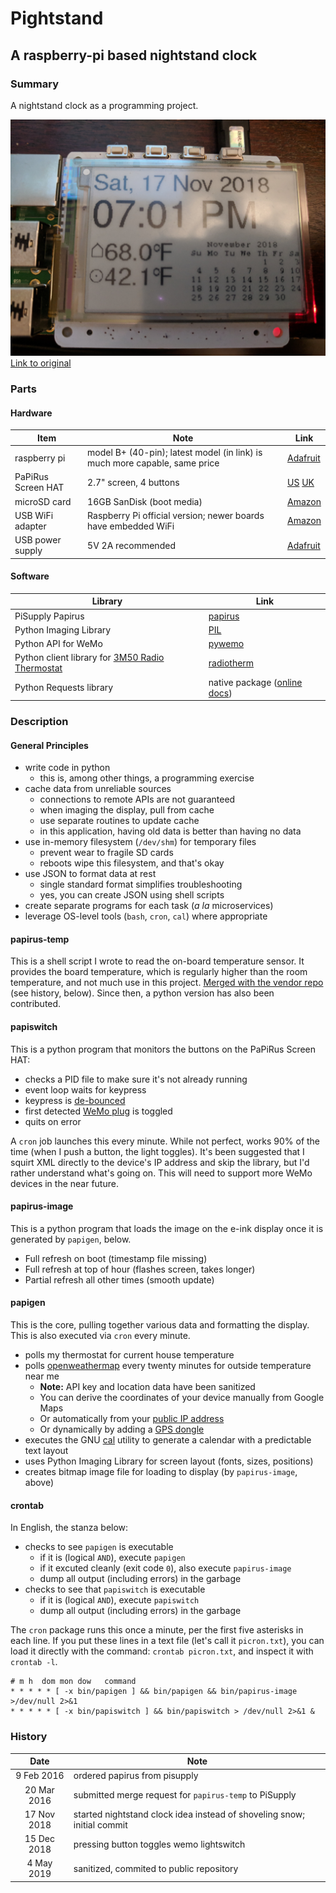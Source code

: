 # Pightstand
## A raspberry-pi based nightstand clock

### Summary

A nightstand clock as a programming project.

![image of running device](img/IMG_20181117_190132.jpg)
[Link to original](https://photos.app.goo.gl/F47QVzqR2oV6EbBj6)


### Parts

#### Hardware

| Item | Note | Link |
| --- | --- | --- |
| raspberry pi | model B+ (40-pin); latest model (in link) is much more capable, same price  | [Adafruit](https://www.adafruit.com/product/3775) |
| PaPiRus Screen HAT | 2.7" screen, 4 buttons | [US](https://www.adafruit.com/product/3420) [UK](https://uk.pi-supply.com/products/papirus-epaper-eink-screen-hat-for-raspberry-pi) |
| microSD card | 16GB SanDisk (boot media) | [Amazon](https://smile.amazon.com/gp/product/B00M55BX3G) |
| USB WiFi adapter | Raspberry Pi official version; newer boards have embedded WiFi | [Amazon](https://smile.amazon.com/Official-Raspberry-Pi-WiFi-dongle/dp/B014HTNO52) |
| USB power supply | 5V 2A recommended | [Adafruit](https://www.adafruit.com/product/1995) |


#### Software

| Library | Link |
| --- | --- |
| PiSupply Papirus | [papirus](https://github.com/PiSupply/PaPiRus) |
| Python Imaging Library | [PIL](https://pillow.readthedocs.io/en/stable/) |
| Python API for WeMo | [pywemo](https://github.com/pavoni/pywemo) |
| Python client library for [3M50 Radio Thermostat](http://www.radiothermostat.com/filtrete/products/3M-50/) | [radiotherm](https://github.com/mhrivnak/radiotherm) |
| Python Requests library | native package ([online docs](https://2.python-requests.org/en/master/)) |



### Description

#### General Principles

+ write code in python
  + this is, among other things, a programming exercise
+ cache data from unreliable sources
  + connections to remote APIs are not guaranteed
  + when imaging the display, pull from cache
  + use separate routines to update cache
  + in this application, having old data is better than having no data
+ use in-memory filesystem (`/dev/shm`) for temporary files
  + prevent wear to fragile SD cards
  + reboots wipe this filesystem, and that's okay
+ use JSON to format data at rest
  + single standard format simplifies troubleshooting
  + yes, you can create JSON using shell scripts
+ create separate programs for each task (_a la_ microservices)
+ leverage OS-level tools (`bash`, `cron`, `cal`) where appropriate


#### papirus-temp

This is a shell script I wrote to read the on-board temperature sensor.  It provides the board temperature, which is regularly higher than the room temperature, and not much use in this project.  [Merged with the vendor repo](https://github.com/PiSupply/PaPiRus/blob/master/bin/papirus-temp.sh) (see history, below).  Since then, a python version has also been contributed.

#### papiswitch

This is a python program that monitors the buttons on the PaPiRus Screen HAT:

+  checks a PID file to make sure it's not already running
+  event loop waits for keypress
+  keypress is [de-bounced](https://www.arduino.cc/en/tutorial/debounce)
+  first detected [WeMo plug](https://www.belkin.com/us/p/P-F7C063/) is toggled
+  quits on error

A `cron` job launches this every minute.  While not perfect, works 90% of the time (when I push a button, the light toggles).  It's been suggested that I squirt XML directly to the device's IP address and skip the library, but I'd rather understand what's going on.  This will need to support more WeMo devices in the near future.

#### papirus-image

This is a python program that loads the image on the e-ink display once it is generated by `papigen`, below.

+  Full refresh on boot (timestamp file missing)
+  Full refresh at top of hour (flashes screen, takes longer)
+  Partial refresh all other times (smooth update)

#### papigen

This is the core, pulling together various data and formatting the display.  This is also executed via `cron` every minute.

+ polls my thermostat for current house temperature
+ polls [openweathermap](https://openweathermap.org/api) every twenty minutes for outside temperature near me
  + **Note:** API key and location data have been sanitized
  + You can derive the coordinates of your device manually from Google Maps
  + Or automatically from your [public IP address](https://lite.ip2location.com/)
  + Or dynamically by adding a [GPS dongle](http://ozzmaker.com/using-python-with-a-gps-receiver-on-a-raspberry-pi/)
+ executes the GNU [cal](https://www.gnu.org/software/gcal/) utility to generate a calendar with a predictable text layout
+ uses Python Imaging Library for screen layout (fonts, sizes, positions)
+ creates bitmap image file for loading to display (by `papirus-image`, above)

#### crontab

In English, the stanza below:

+ checks to see `papigen` is executable
  + if it is (logical `AND`), execute `papigen`
  + if it excuted cleanly (exit code `0`), also execute `papirus-image`
  + dump all output (including errors) in the garbage
+ checks to see that `papiswitch` is executable
  + if it is (logical `AND`), execute `papiswitch`
  + dump all output (including errors) in the garbage

The `cron` package runs this once a minute, per the first five asterisks in each line.  If you put these lines in a text file (let's call it `picron.txt`), you can load it directly with the command: `crontab picron.txt`, and inspect it with `crontab -l`.

```
# m h  dom mon dow   command
* * * * * [ -x bin/papigen ] && bin/papigen && bin/papirus-image >/dev/null 2>&1 
* * * * * [ -x bin/papiswitch ] && bin/papiswitch > /dev/null 2>&1 &
```


### History

| Date | Note |
| :---: | --- |
| 9 Feb 2016 | ordered papirus from pisupply |
| 20 Mar 2016 | submitted merge request for `papirus-temp` to PiSupply |
| 17 Nov 2018 | started nightstand clock idea instead of shoveling snow; initial commit |
| 15 Dec 2018 | pressing button toggles wemo lightswitch |
| 4 May 2019 | sanitized, commited to public repository |



